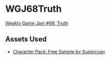 # WGJ68Truth

[Weekly Game Jam #68: Truth](http://weeklygamejam.com/)

## Assets Used

* [Character Pack: Free Sample by Supercyan](https://assetstore.unity.com/packages/3d/characters/humanoids/character-pack-free-sample-79870)
